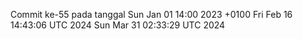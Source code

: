 Commit ke-55 pada tanggal Sun Jan 01 14:00 2023 +0100
Fri Feb 16 14:43:06 UTC 2024
Sun Mar 31 02:33:29 UTC 2024
